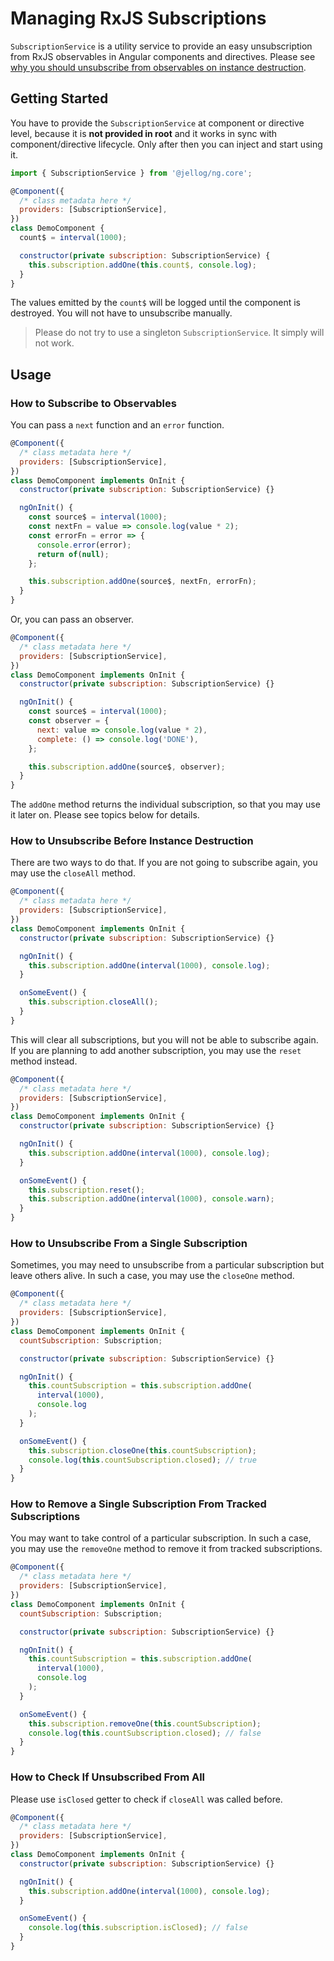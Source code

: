 # Managing RxJS Subscriptions

`SubscriptionService` is a utility service to provide an easy unsubscription from RxJS observables in Angular components and directives. Please see [why you should unsubscribe from observables on instance destruction](https://angular.io/guide/lifecycle-hooks#cleaning-up-on-instance-destruction).

## Getting Started

You have to provide the `SubscriptionService` at component or directive level, because it is **not provided in root** and it works in sync with component/directive lifecycle. Only after then you can inject and start using it.

```js
import { SubscriptionService } from '@jellog/ng.core';

@Component({
  /* class metadata here */
  providers: [SubscriptionService],
})
class DemoComponent {
  count$ = interval(1000);

  constructor(private subscription: SubscriptionService) {
    this.subscription.addOne(this.count$, console.log);
  }
}
```

The values emitted by the `count$` will be logged until the component is destroyed. You will not have to unsubscribe manually.

> Please do not try to use a singleton `SubscriptionService`. It simply will not work.

## Usage

### How to Subscribe to Observables

You can pass a `next` function and an `error` function.

```js
@Component({
  /* class metadata here */
  providers: [SubscriptionService],
})
class DemoComponent implements OnInit {
  constructor(private subscription: SubscriptionService) {}

  ngOnInit() {
    const source$ = interval(1000);
    const nextFn = value => console.log(value * 2);
    const errorFn = error => {
      console.error(error);
      return of(null);
    };

    this.subscription.addOne(source$, nextFn, errorFn);
  }
}
```

Or, you can pass an observer.

```js
@Component({
  /* class metadata here */
  providers: [SubscriptionService],
})
class DemoComponent implements OnInit {
  constructor(private subscription: SubscriptionService) {}

  ngOnInit() {
    const source$ = interval(1000);
    const observer = {
      next: value => console.log(value * 2),
      complete: () => console.log('DONE'),
    };

    this.subscription.addOne(source$, observer);
  }
}
```

The `addOne` method returns the individual subscription, so that you may use it later on. Please see topics below for details.

### How to Unsubscribe Before Instance Destruction

There are two ways to do that. If you are not going to subscribe again, you may use the `closeAll` method.

```js
@Component({
  /* class metadata here */
  providers: [SubscriptionService],
})
class DemoComponent implements OnInit {
  constructor(private subscription: SubscriptionService) {}

  ngOnInit() {
    this.subscription.addOne(interval(1000), console.log);
  }

  onSomeEvent() {
    this.subscription.closeAll();
  }
}
```

This will clear all subscriptions, but you will not be able to subscribe again. If you are planning to add another subscription, you may use the `reset` method instead.

```js
@Component({
  /* class metadata here */
  providers: [SubscriptionService],
})
class DemoComponent implements OnInit {
  constructor(private subscription: SubscriptionService) {}

  ngOnInit() {
    this.subscription.addOne(interval(1000), console.log);
  }

  onSomeEvent() {
    this.subscription.reset();
    this.subscription.addOne(interval(1000), console.warn);
  }
}
```

### How to Unsubscribe From a Single Subscription

Sometimes, you may need to unsubscribe from a particular subscription but leave others alive. In such a case, you may use the `closeOne` method.

```js
@Component({
  /* class metadata here */
  providers: [SubscriptionService],
})
class DemoComponent implements OnInit {
  countSubscription: Subscription;

  constructor(private subscription: SubscriptionService) {}

  ngOnInit() {
    this.countSubscription = this.subscription.addOne(
      interval(1000),
      console.log
    );
  }

  onSomeEvent() {
    this.subscription.closeOne(this.countSubscription);
    console.log(this.countSubscription.closed); // true
  }
}
```

### How to Remove a Single Subscription From Tracked Subscriptions

You may want to take control of a particular subscription. In such a case, you may use the `removeOne` method to remove it from tracked subscriptions.

```js
@Component({
  /* class metadata here */
  providers: [SubscriptionService],
})
class DemoComponent implements OnInit {
  countSubscription: Subscription;

  constructor(private subscription: SubscriptionService) {}

  ngOnInit() {
    this.countSubscription = this.subscription.addOne(
      interval(1000),
      console.log
    );
  }

  onSomeEvent() {
    this.subscription.removeOne(this.countSubscription);
    console.log(this.countSubscription.closed); // false
  }
}
```

### How to Check If Unsubscribed From All

Please use `isClosed` getter to check if `closeAll` was called before.

```js
@Component({
  /* class metadata here */
  providers: [SubscriptionService],
})
class DemoComponent implements OnInit {
  constructor(private subscription: SubscriptionService) {}

  ngOnInit() {
    this.subscription.addOne(interval(1000), console.log);
  }

  onSomeEvent() {
    console.log(this.subscription.isClosed); // false
  }
}
```
